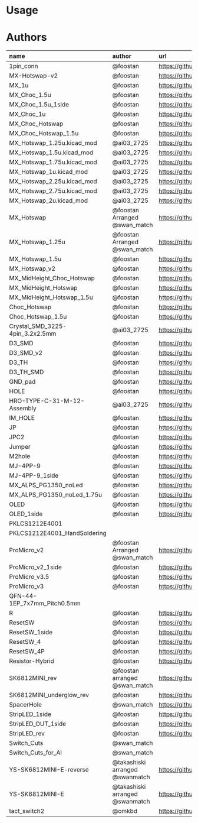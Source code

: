 # Usage

# Authors
| name | author | url |
| :- | :- | :- |
| 1pin_conn | @foostan | https://github.com/foostan/kbd/  |
| MX-Hotswap-v2 | @foostan | https://github.com/foostan/kbd/ |
| MX_1u | @foostan | https://github.com/foostan/kbd/ |
| MX_Choc_1.5u | @foostan | https://github.com/foostan/kbd/ |
| MX_Choc_1.5u_1side | @foostan | https://github.com/foostan/kbd/ |
| MX_Choc_1u | @foostan | https://github.com/foostan/kbd/ |
| MX_Choc_Hotswap | @foostan | https://github.com/foostan/kbd/ |
| MX_Choc_Hotswap_1.5u | @foostan | https://github.com/foostan/kbd/ |
| MX_Hotswap_1.25u.kicad_mod | @ai03_2725 | https://github.com/ai03-2725/MX_Alps_Hybrid |
| MX_Hotswap_1.5u.kicad_mod | @ai03_2725 | https://github.com/ai03-2725/MX_Alps_Hybrid |
| MX_Hotswap_1.75u.kicad_mod | @ai03_2725 | https://github.com/ai03-2725/MX_Alps_Hybrid |
| MX_Hotswap_1u.kicad_mod | @ai03_2725 | https://github.com/ai03-2725/MX_Alps_Hybrid |
| MX_Hotswap_2.25u.kicad_mod | @ai03_2725 | https://github.com/ai03-2725/MX_Alps_Hybrid |
| MX_Hotswap_2.75u.kicad_mod | @ai03_2725 | https://github.com/ai03-2725/MX_Alps_Hybrid |
| MX_Hotswap_2u.kicad_mod | @ai03_2725 | https://github.com/ai03-2725/MX_Alps_Hybrid |
| MX_Hotswap | @foostan<br>Arranged @swan_match | https://github.com/foostan/kbd/ |
| MX_Hotswap_1.25u | @foostan<br>Arranged @swan_match | https://github.com/foostan/kbd/ |
| MX_Hotswap_1.5u | @foostan | https://github.com/foostan/kbd/ |
| MX_Hotswap_v2 | @foostan | https://github.com/foostan/kbd/ |
| MX_MidHeight_Choc_Hotswap | @foostan | https://github.com/foostan/kbd/ |
| MX_MidHeight_Hotswap | @foostan | https://github.com/foostan/kbd/ |
| MX_MidHeight_Hotswap_1.5u | @foostan | https://github.com/foostan/kbd/ |
| Choc_Hotswap | @foostan | https://github.com/foostan/kbd/ |
| Choc_Hotswap_1.5u | @foostan | https://github.com/foostan/kbd/ |
| Crystal_SMD_3225-4pin_3.2x2.5mm | @ai03_2725 | https://github.com/ai03-2725/Voyager60 |
| D3_SMD | @foostan | https://github.com/foostan/kbd/ |
| D3_SMD_v2 | @foostan | https://github.com/foostan/kbd/ |
| D3_TH | @foostan | https://github.com/foostan/kbd/ |
| D3_TH_SMD | @foostan | https://github.com/foostan/kbd/ |
| GND_pad | @foostan | https://github.com/foostan/kbd/ |
| HOLE | @foostan | https://github.com/foostan/kbd/ |
| HRO-TYPE-C-31-M-12-Assembly | @ai03_2725 | https://github.com/ai03-2725/Voyager60 |
| IM_HOLE | @foostan | https://github.com/foostan/kbd/ |
| JP | @foostan | https://github.com/foostan/kbd/ |
| JPC2 | @foostan | https://github.com/foostan/kbd/ |
| Jumper | @foostan | https://github.com/foostan/kbd/ |
| M2hole | @foostan | https://github.com/foostan/kbd/ |
| MJ-4PP-9 | @foostan | https://github.com/foostan/kbd/ |
| MJ-4PP-9_1side | @foostan | https://github.com/foostan/kbd/ |
| MX_ALPS_PG1350_noLed | @foostan | https://github.com/foostan/kbd/ |
| MX_ALPS_PG1350_noLed_1.75u | @foostan | https://github.com/foostan/kbd/ |
| OLED | @foostan | https://github.com/foostan/kbd/ |
| OLED_1side | @foostan | https://github.com/foostan/kbd/ |
| PKLCS1212E4001 |  |  |
| PKLCS1212E4001_HandSoldering |  |
| ProMicro_v2 | @foostan<br>Arranged @swan_match | https://github.com/foostan/kbd/ |
| ProMicro_v2_1side | @foostan | https://github.com/foostan/kbd/ |
| ProMicro_v3.5 | @foostan | https://github.com/foostan/kbd/ |
| ProMicro_v3 | @foostan | https://github.com/foostan/kbd/ |
| QFN-44-1EP_7x7mm_Pitch0.5mm |  |  |
| R | @foostan | https://github.com/foostan/kbd/ |
| ResetSW | @foostan | https://github.com/foostan/kbd/ |
| ResetSW_1side | @foostan | https://github.com/foostan/kbd/ |
| ResetSW_4 | @foostan | https://github.com/foostan/kbd/ |
| ResetSW_4P | @foostan | https://github.com/foostan/kbd/ |
| Resistor-Hybrid | @foostan | https://github.com/foostan/kbd/ |
| SK6812MINI_rev | @foostan<br>arranged @swan_match | https://github.com/foostan/kbd/ |
| SK6812MINI_underglow_rev | @foostan | https://github.com/foostan/kbd/ |
| SpacerHole | @swan_match | https://github.com/foostan/kbd/ |
| StripLED_1side | @foostan | https://github.com/foostan/kbd/ |
| StripLED_OUT_1side | @foostan | https://github.com/foostan/kbd/ |
| StripLED_rev | @foostan | https://github.com/foostan/kbd/ |
| Switch_Cuts | @swan_match |  |
| Switch_Cuts_for_Al | @swan_match |  |
| YS-SK6812MINI-E-reverse | @takashiski<br>arranged @swanmatch | https://github.com/takashiski/LED_kicad_footprints |
| YS-SK6812MINI-E | @takashiski<br>arranged @swanmatch | https://github.com/takashiski/LED_kicad_footprints |
| tact_switch2 | @omkbd | https://github.com/omkbd/ErgoDash |
